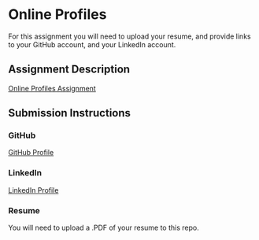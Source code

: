 # Online Profiles
For this assignment you will need to upload your resume, and provide links to your GitHub account, and your LinkedIn account.

## Assignment Description
[Online Profiles Assignment](https://education.launchcode.org/liftoff/assignments/online-profiles/)

## Submission Instructions

### GitHub
[GitHub Profile](https://github.com/numbat77)

### LinkedIn
[LinkedIn Profile](https://www.linkedin.com/in/sarah-hanley/)

### Resume
You will need to upload a .PDF of your resume to this repo.
